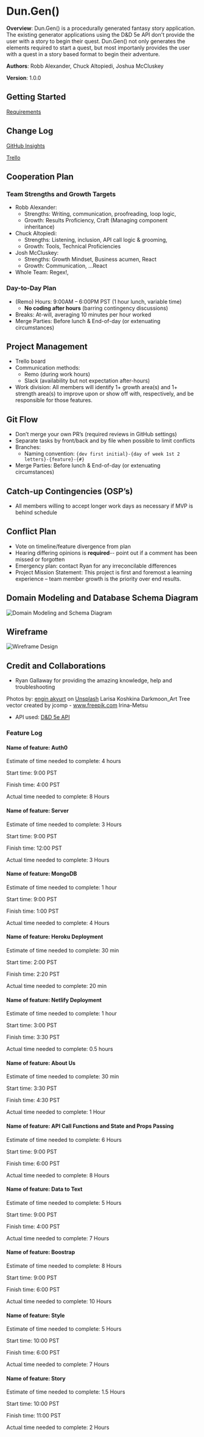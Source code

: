 # Dun.Gen()

**Overview**:
Dun.Gen() is a procedurally generated fantasy story application. The existing generator applications using the D&D 5e API don't provide the user with a story to begin their quest. Dun.Gen() not only generates the elements required to start a quest, but most importanly provides the user with a quest in a story based format to begin their adventure.

**Authors**:
Robb Alexander, Chuck Altopiedi, Joshua McCluskey

**Version**: 1.0.0

## Getting Started

[Requirements](requirements.md)

## Change Log

[GitHub Insights](https://github.com/chuck-robb-josh-301-project/dun-gen-backend/pulse)

[Trello](https://trello.com/b/J3AZvt5A/dungen)

## Cooperation Plan

### Team Strengths and Growth Targets

* Robb Alexander:
	* Strengths: Writing, communication, proofreading, loop logic, 
	* Growth: Results Proficiency, Craft (Managing component inheritance)
* Chuck Altopiedi: 
	* Strengths: Listening, inclusion, API call logic & grooming,
	* Growth: Tools, Technical Proficiencies
* Josh McCluskey:
	* Strengths: Growth Mindset, Business acumen, React
	* Growth: Communication, ...React
* Whole Team: Regex!,

### Day-to-Day Plan

* (Remo) Hours: 9:00AM – 6:00PM PST (1 hour lunch, variable time)
	* **No coding after hours** (barring contingency discussions)
* Breaks: At-will, averaging 10 minutes per hour worked
* Merge Parties: Before lunch & End-of-day (or extenuating circumstances)

## Project Management

* Trello board
* Communication methods:
	* Remo (during work hours)
	* Slack (availability but not expectation after-hours)
* Work division: All members will identify 1+ growth area(s) and 1+ strength area(s) to improve upon or show off with, respectively, and be responsible for those features.

## Git Flow

* Don’t merge your own PR’s (required reviews in GitHub settings)
* Separate tasks by front/back and by file when possible to limit conflicts
* Branches:
	* Naming convention: `{dev first initial}-{day of week 1st 2 letters}-{feature}-{#}`
* Merge Parties: Before lunch & End-of-day (or extenuating circumstances)

## Catch-up Contingencies (OSP’s)

* All members willing to accept longer work days as necessary if MVP is behind schedule

## Conflict Plan

* Vote on timeline/feature divergence from plan
* Hearing differing opinions is **required**-- point out if a comment has been missed or forgotten
* Emergency plan: contact Ryan for any irreconcilable differences
* Project Mission Statement: This project is first and foremost a learning experience – team member growth is the priority over end results.

## Domain Modeling and Database Schema Diagram

![Domain Modeling and Schema Diagram](/img/dom-data-schema.png)

## Wireframe

![Wireframe Design](img/wireframe.png)

## Credit and Collaborations

* Ryan Gallaway  for providing the amazing knowledge, help and troubleshooting

Photos by:
 [engin akyurt](https://unsplash.com/@enginakyurt?utm_source=unsplash&utm_medium=referral&utm_content=creditCopyText) on [Unsplash](https://unsplash.com/)
Larisa Koshkina
Darkmoon_Art
Tree vector created by jcomp - www.freepik.com
Irina-Metsu

* API used: [D&D 5e API](https://www.dnd5eapi.co/)

### Feature Log

#### Name of feature: Auth0

Estimate of time needed to complete: 4 hours

Start time: 9:00 PST

Finish time: 4:00 PST

Actual time needed to complete: 8 Hours

#### Name of feature: Server

Estimate of time needed to complete: 3 Hours

Start time: 9:00 PST

Finish time: 12:00 PST

Actual time needed to complete: 3 Hours

#### Name of feature: MongoDB

Estimate of time needed to complete: 1 hour

Start time: 9:00 PST

Finish time: 1:00 PST

Actual time needed to complete: 4 Hours

#### Name of feature: Heroku Deployment

Estimate of time needed to complete: 30 min

Start time: 2:00 PST

Finish time: 2:20 PST

Actual time needed to complete: 20 min

#### Name of feature: Netlify Deployment

Estimate of time needed to complete: 1 hour

Start time: 3:00 PST

Finish time: 3:30 PST

Actual time needed to complete: 0.5 hours

#### Name of feature: About Us

Estimate of time needed to complete: 30 min

Start time: 3:30 PST

Finish time: 4:30 PST

Actual time needed to complete: 1 Hour

#### Name of feature: API Call Functions and State and Props Passing

Estimate of time needed to complete: 6 Hours

Start time: 9:00 PST

Finish time: 6:00 PST

Actual time needed to complete: 8 Hours

#### Name of feature: Data to Text

Estimate of time needed to complete: 5 Hours

Start time: 9:00 PST

Finish time: 4:00 PST

Actual time needed to complete: 7 Hours

#### Name of feature: Boostrap

Estimate of time needed to complete: 8 Hours

Start time: 9:00 PST

Finish time: 6:00 PST

Actual time needed to complete: 10 Hours

#### Name of feature: Style

Estimate of time needed to complete: 5 Hours

Start time: 10:00 PST

Finish time: 6:00 PST

Actual time needed to complete: 7 Hours

#### Name of feature: Story

Estimate of time needed to complete: 1.5 Hours

Start time: 10:00 PST

Finish time: 11:00 PST

Actual time needed to complete: 2 Hours

